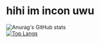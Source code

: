# hihi im incon uwu
![Anurag's GitHub stats](https://github-readme-stats.vercel.app/api?username=reoccur&show_icons=true&theme=radical)
<br>
[![Top Langs](https://github-readme-stats.vercel.app/api/top-langs/?username=anuraghazra&layout=compact)](https://github.com/anuraghazra/github-readme-stats)
